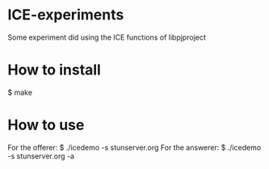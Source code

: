 ICE-experiments
===============

Some experiment did using the ICE functions of libpjproject 

How to install
===============
 $ make
 
How to use
===============
For the offerer:
 $ ./icedemo -s stunserver.org
For the answerer:
 $ ./icedemo -s stunserver.org -a
